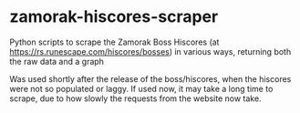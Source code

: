 # zamorak-hiscores-scraper
Python scripts to scrape the Zamorak Boss Hiscores (at https://rs.runescape.com/hiscores/bosses) in various ways, returning both the raw data and a graph

Was used shortly after the release of the boss/hiscores, when the hiscores were not so populated or laggy. If used now, it may take a long time to scrape, due to how slowly the requests from the website now take.